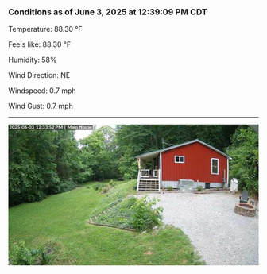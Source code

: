 ### Conditions as of June 3, 2025 at 12:39:09 PM CDT 

Temperature: 88.30 &deg;F

Feels like: 88.30 &deg;F

Humidity: 58%

Wind Direction: NE

Windspeed: 0.7 mph

Wind Gust: 0.7 mph

---

<img src="./images/latest.jpeg"/>


